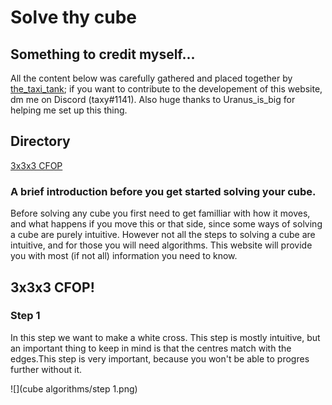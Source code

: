 # Solve thy cube

## Something to credit myself...

All the content below was carefully gathered and placed together by [the_taxi_tank](https://www.youtube.com/channel/UCOmONVM615wqzeHQvvNNc7w?view_as=subscriber); if you want to contribute to the developement of this website, dm me on Discord (taxy#1141). Also huge thanks to Uranus_is_big for helping me set up this thing.

## Directory

[3x3x3 CFOP](#cube-solving-method-3x3-cfop)

### A brief introduction before you get started solving your cube.

Before solving any cube you first need to get familliar with how it moves, and what happens if you move this or that side, since some ways of solving a cube are purely intuitive. However not all the steps to solving a cube are intuitive, and for those you will need algorithms. This website will provide you with most (if not all) information you need to know.


## <a name="cube-solving-method-3x3-cfop"></a>3x3x3 CFOP!
### Step 1

In this step we want to make a white cross. This step is mostly intuitive, but an important thing to keep in mind is that the centres match with the edges.This step is very important, because you won't be able to progres further without it.

![](cube algorithms/step 1.png)

